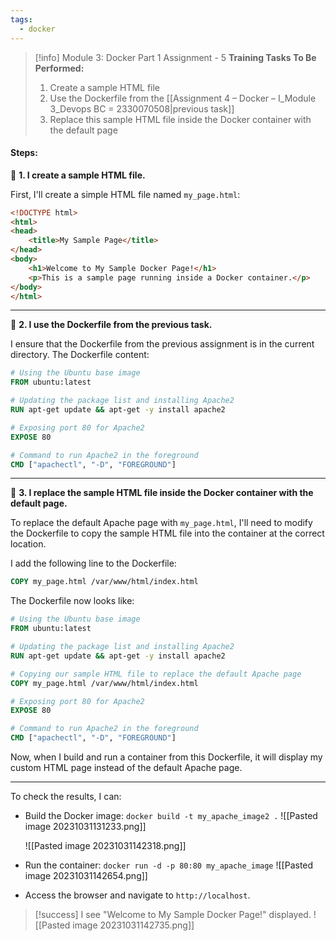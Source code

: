 ```yaml
---
tags:
  - docker
---
```


> [!info] Module 3: Docker Part 1 Assignment - 5
> **Training Tasks To Be Performed:** 
> 1. Create a sample HTML file 
> 2. Use the Dockerfile from the [[Assignment 4 – Docker – I_Module 3_Devops BC = 2330070508|previous task]] 
> 3. Replace this sample HTML file inside the Docker container with the default page

#### Steps:

🔹 **1. I create a sample HTML file.**

First, I'll create a simple HTML file named `my_page.html`:

```html
<!DOCTYPE html>
<html>
<head>
    <title>My Sample Page</title>
</head>
<body>
    <h1>Welcome to My Sample Docker Page!</h1>
    <p>This is a sample page running inside a Docker container.</p>
</body>
</html>
```

---

🔹 **2. I use the Dockerfile from the previous task.**

I ensure that the Dockerfile from the previous assignment is in the current directory. The Dockerfile content:

```Dockerfile
# Using the Ubuntu base image
FROM ubuntu:latest

# Updating the package list and installing Apache2
RUN apt-get update && apt-get -y install apache2

# Exposing port 80 for Apache2
EXPOSE 80

# Command to run Apache2 in the foreground
CMD ["apachectl", "-D", "FOREGROUND"]
```

---

🔹 **3. I replace the sample HTML file inside the Docker container with the default page.**

To replace the default Apache page with `my_page.html`, I'll need to modify the Dockerfile to copy the sample HTML file into the container at the correct location.

I add the following line to the Dockerfile:
```Dockerfile
COPY my_page.html /var/www/html/index.html
```

The Dockerfile now looks like:
```Dockerfile
# Using the Ubuntu base image
FROM ubuntu:latest

# Updating the package list and installing Apache2
RUN apt-get update && apt-get -y install apache2

# Copying our sample HTML file to replace the default Apache page
COPY my_page.html /var/www/html/index.html

# Exposing port 80 for Apache2
EXPOSE 80

# Command to run Apache2 in the foreground
CMD ["apachectl", "-D", "FOREGROUND"]
```

Now, when I build and run a container from this Dockerfile, it will display my custom HTML page instead of the default Apache page.

---

To check the results, I can:

- Build the Docker image: `docker build -t my_apache_image2 .`
  ![[Pasted image 20231031131233.png]]
  
  ![[Pasted image 20231031142318.png]]
  
- Run the container: `docker run -d -p 80:80 my_apache_image`
  ![[Pasted image 20231031142654.png]]
- Access the browser and navigate to `http://localhost`.

> [!success]
> I see "Welcome to My Sample Docker Page!" displayed.
>   ![[Pasted image 20231031142735.png]]



